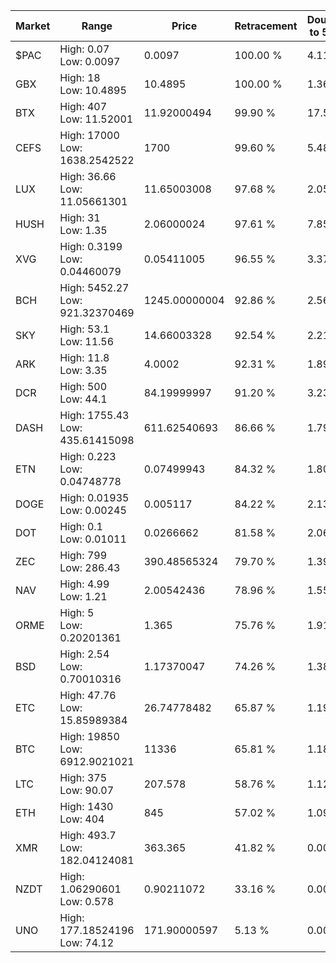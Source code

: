| Market | Range | Price| Retracement | Doubles to 50% |
| --- | --- | --- | --- | --- |
| $PAC | High: 0.07<br />Low: 0.0097 | 0.0097 | 100.00 % | 4.11 |
| GBX | High: 18<br />Low: 10.4895 | 10.4895 | 100.00 % | 1.36 |
| BTX | High: 407<br />Low: 11.52001 | 11.92000494 | 99.90 % | 17.56 |
| CEFS | High: 17000<br />Low: 1638.2542522 | 1700 | 99.60 % | 5.48 |
| LUX | High: 36.66<br />Low: 11.05661301 | 11.65003008 | 97.68 % | 2.05 |
| HUSH | High: 31<br />Low: 1.35 | 2.06000024 | 97.61 % | 7.85 |
| XVG | High: 0.3199<br />Low: 0.04460079 | 0.05411005 | 96.55 % | 3.37 |
| BCH | High: 5452.27<br />Low: 921.32370469 | 1245.00000004 | 92.86 % | 2.56 |
| SKY | High: 53.1<br />Low: 11.56 | 14.66003328 | 92.54 % | 2.21 |
| ARK | High: 11.8<br />Low: 3.35 | 4.0002 | 92.31 % | 1.89 |
| DCR | High: 500<br />Low: 44.1 | 84.19999997 | 91.20 % | 3.23 |
| DASH | High: 1755.43<br />Low: 435.61415098 | 611.62540693 | 86.66 % | 1.79 |
| ETN | High: 0.223<br />Low: 0.04748778 | 0.07499943 | 84.32 % | 1.80 |
| DOGE | High: 0.01935<br />Low: 0.00245 | 0.005117 | 84.22 % | 2.13 |
| DOT | High: 0.1<br />Low: 0.01011 | 0.0266662 | 81.58 % | 2.06 |
| ZEC | High: 799<br />Low: 286.43 | 390.48565324 | 79.70 % | 1.39 |
| NAV | High: 4.99<br />Low: 1.21 | 2.00542436 | 78.96 % | 1.55 |
| ORME | High: 5<br />Low: 0.20201361 | 1.365 | 75.76 % | 1.91 |
| BSD | High: 2.54<br />Low: 0.70010316 | 1.17370047 | 74.26 % | 1.38 |
| ETC | High: 47.76<br />Low: 15.85989384 | 26.74778482 | 65.87 % | 1.19 |
| BTC | High: 19850<br />Low: 6912.9021021 | 11336 | 65.81 % | 1.18 |
| LTC | High: 375<br />Low: 90.07 | 207.578 | 58.76 % | 1.12 |
| ETH | High: 1430<br />Low: 404 | 845 | 57.02 % | 1.09 |
| XMR | High: 493.7<br />Low: 182.04124081 | 363.365 | 41.82 % | 0.00 |
| NZDT | High: 1.06290601<br />Low: 0.578 | 0.90211072 | 33.16 % | 0.00 |
| UNO | High: 177.18524196<br />Low: 74.12 | 171.90000597 | 5.13 % | 0.00 |
